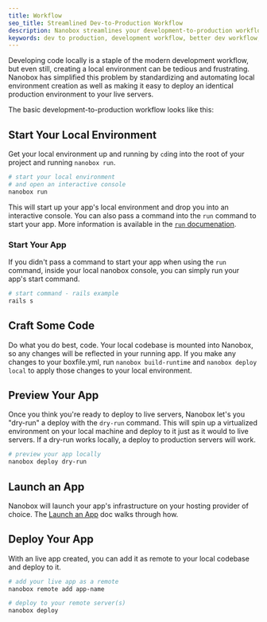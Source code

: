 ```yaml
---
title: Workflow
seo_title: Streamlined Dev-to-Production Workflow
description: Nanobox streamlines your development-to-production workflow.
keywords: dev to production, development workflow, better dev workflow, development strategy
---
```


Developing code locally is a staple of the modern development workflow, but even still, creating a local environment can be tedious and frustrating. Nanobox has simplified this problem by standardizing and automating local environment creation as well as making it easy to deploy an identical production environment to your live servers.

The basic development-to-production workflow looks like this:

## Start Your Local Environment
Get your local environment up and running by `cd`ing into the root of your project and running `nanobox run`.

```bash
# start your local environment
# and open an interactive console
nanobox run
```

This will start up your app's local environment and drop you into an interactive console. You can also pass a command into the `run` command to start your app. More information is available in the [`run` documenation](/cli/run/).

### Start Your App
If you didn't pass a command to start your app when using the `run` command, inside your local nanobox console, you can simply run your app's start command.

```bash
# start command - rails example
rails s
```

## Craft Some Code
Do what you do best, code. Your local codebase is mounted into Nanobox, so any changes will be reflected in your running app. If you make any changes to your boxfile.yml, run `nanobox build-runtime` and `nanobox deploy local` to apply those changes to your local environment.

## Preview Your App
Once you think you're ready to deploy to live servers, Nanobox let's you "dry-run" a deploy with the `dry-run` command. This will spin up a virtualized environment on your local machine and deploy to it just as it would to live servers. If a dry-run works locally, a deploy to production servers will work.

```bash
# preview your app locally
nanobox deploy dry-run
```

## Launch an App
Nanobox will launch your app's infrastructure on your hosting provider of choice. The [Launch an App](/workflow/launch-app) doc walks through how.

## Deploy Your App
With an live app created, you can add it as remote to your local codebase and deploy to it.

```bash
# add your live app as a remote
nanobox remote add app-name

# deploy to your remote server(s)
nanobox deploy
```
